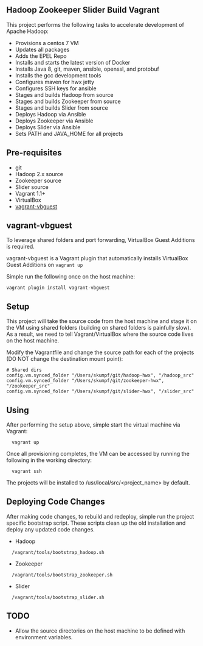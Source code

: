 Hadoop Zookeeper Slider Build Vagrant
--------------------------------------
This project performs the following tasks to accelerate development of Apache Hadoop:
* Provisions a centos 7 VM
* Updates all packages
* Adds the EPEL Repo
* Installs and starts the latest version of Docker
* Installs Java 8, git, maven, ansible, openssl, and protobuf
* Installs the gcc development tools
* Configures maven for hwx jetty
* Configures SSH keys for ansible
* Stages and builds Hadoop from source
* Stages and builds Zookeeper from source
* Stages and builds Slider from source
* Deploys Hadoop via Ansible
* Deploys Zookeeper via Ansible
* Deploys Slider via Ansible
* Sets PATH and JAVA_HOME for all projects

Pre-requisites
--------------
* git
* Hadoop 2.x source
* Zookeeper source
* Slider source
* Vagrant 1.1+
* VirtualBox
* [vagrant-vbguest](https://github.com/dotless-de/vagrant-vbguest)

vagrant-vbguest
---------------
To leverage shared folders and port forwarding, VirtualBox Guest Additions is required.

vagrant-vbguest is a Vagrant plugin that automatically installs VirtualBox Guest Additions on <code>vagrant up</code>

Simple run the following once on the host machine:

```
vagrant plugin install vagrant-vbguest
```
Setup
-----
This project will take the source code from the host machine and stage it on the VM using shared folders (building on shared folders is painfully slow). As a result, we need to tell Vagrant/VirtualBox where the source code lives on the host machine.

Modify the Vagrantfile and change the source path for each of the projects (DO NOT change the destination mount point):

```
# Shared dirs
config.vm.synced_folder "/Users/skumpf/git/hadoop-hwx", "/hadoop_src"
config.vm.synced_folder "/Users/skumpf/git/zookeeper-hwx", "/zookeeper_src"
config.vm.synced_folder "/Users/skumpf/git/slider-hwx", "/slider_src"
```

Using
-----
After performing the setup above, simple start the virtual machine via Vagrant:

```
  vagrant up
```

Once all provisioning completes, the VM can be accessed by running the following in the working directory:

```
  vagrant ssh
```

The projects will be installed to /usr/local/src/<project_name> by default.


Deploying Code Changes
----------------------

After making code changes, to rebuild and redeploy, simple run the project specific bootstrap script. These scripts clean up the old installation and deploy any updated code changes.

* Hadoop
```
  /vagrant/tools/bootstrap_hadoop.sh
```

* Zookeeper
```
  /vagrant/tools/bootstrap_zookeeper.sh
```

* Slider
```
  /vagrant/tools/bootstrap_slider.sh
```


TODO
----
* Allow the source directories on the host machine to be defined with environment variables.

